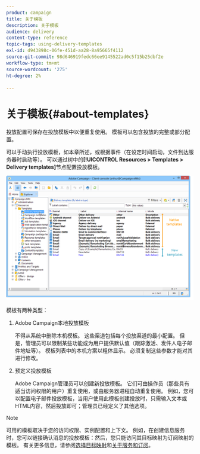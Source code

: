 ```yaml
---
product: campaign
title: 关于模板
description: 关于模板
audience: delivery
content-type: reference
topic-tags: using-delivery-templates
exl-id: d943898c-06fe-451d-aa28-8a95665f4112
source-git-commit: 98d646919fedc66ee9145522ad0c5f15b25dbf2e
workflow-type: tm+mt
source-wordcount: '275'
ht-degree: 2%

---
```


# 关于模板{#about-templates}

投放配置可保存在投放模板中以便重复使用。 模板可以包含投放的完整或部分配置。

可以手动执行投放模板，如本章所述，或根据事件（在设定时间启动，文件到达服务器时启动等）。 可以通过树中的&#x200B;**[!UICONTROL Resources > Templates > Delivery templates]**&#x200B;节点配置投放模板。

![](assets/s_user_template_list.png)

模板有两种类型：

1. Adobe Campaign本地投放模板

   不得从系统中删除本机模板。 这些渠道包括每个投放渠道的最小配置。 但是，管理员可以限制某些功能或为用户提供默认值（跟踪激活、发件人电子邮件地址等）。 模板列表中的本机方案以粗体显示。 必须复制这些参数才能对其进行修改。

1. 预定义投放模板

   Adobe Campaign管理员可以创建新投放模板。 它们可由操作员（那些具有适当访问权限的用户）重复使用，或由服务器进程自动重复使用。 例如，您可以配置电子邮件投放模板，当用户使用此模板创建投放时，只需输入文本或HTML内容，然后投放即可；管理员已经定义了其他选项。

>[!NOTE]
>
>可用的模板取决于您的访问权限、实例配置和上下文。 例如，在创建信息服务时，您可以链接确认消息的投放模板：然后，您只能访问其目标映射为订阅映射的模板。 有关更多信息，请参阅[选择目标映射](../../delivery/using/selecting-a-target-mapping.md)和[关于服务和订阅](../../delivery/using/about-services-and-subscriptions.md)。
